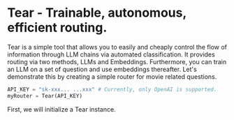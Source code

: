 # Tear - Trainable, autonomous, efficient routing.
Tear is a simple tool that allows you to easily and cheaply control the flow of information through LLM chains via automated classification. It provides routing via two methods, LLMs and Embeddings. Furthermore, you can train an LLM on a set of question and use embeddings thereafter. Let's demonstrate this by creating a simple router for movie related questions.
```python
API_KEY = "sk-xxx... ...xxx" # Currently, only OpenAI is supported.
myRouter = Tear(API_KEY)
```
First, we will initialize a Tear instance.
